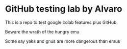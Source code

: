 # GitHub testing lab by Alvaro 
This is a repo to test google colab features plus GitHub.


Beware the wrath of the hungry emu

Some say yaks and gnus are more dangerous than emus
